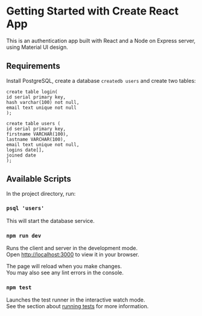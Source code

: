 # Getting Started with Create React App

This is an authentication app built with React and a Node on Express server, using Material UI design.

## Requirements

Install PostgreSQL, create a database `createdb users` and create two tables:

```
create table login(
id serial primary key,
hash varchar(100) not null,
email text unique not null
);
```

```
create table users (
id serial primary key,
firstname VARCHAR(100),
lastname VARCHAR(100),
email text unique not null,
logins date[],
joined date
);
```

## Available Scripts

In the project directory, run:

### `psql 'users'`

This will start the database service.

### `npm run dev`

Runs the client and server in the development mode.\
Open [http://localhost:3000](http://localhost:3000) to view it in your browser.

The page will reload when you make changes.\
You may also see any lint errors in the console.

### `npm test`

Launches the test runner in the interactive watch mode.\
See the section about [running tests](https://facebook.github.io/create-react-app/docs/running-tests) for more information.
